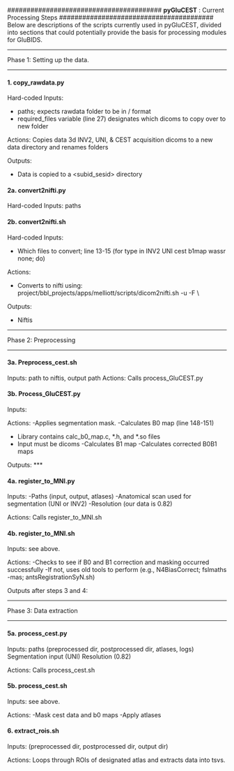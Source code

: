 ########################################
**pyGluCEST** : Current Processing Steps
########################################
Below are descriptions of the scripts currently used in pyGluCEST, divided into sections that could potentially provide the basis for processing modules for GluBIDS.


*****
Phase 1: Setting up the data.
*****
#### 1. copy_rawdata.py

Hard-coded Inputs:
- paths; expects rawdata folder to be in <subid>/<sesid> format
- required_files variable (line 27) designates which dicoms to copy over to new folder

Actions:
Copies data 3d INV2, UNI, & CEST acquisition dicoms to a new data directory and renames folders

Outputs: 
- Data is copied to a <subid_sesid> directory

#### 2a. convert2nifti.py
Hard-coded Inputs: paths 

#### 2b. convert2nifti.sh
Hard-coded Inputs: 
- Which files to convert; line 13-15 (for type in INV2 UNI cest b1map wassr none; do)

Actions: 
- Converts to nifti using:
    project/bbl_projects/apps/melliott/scripts/dicom2nifti.sh -u -F \

Outputs: 
- Niftis

*****
Phase 2: Preprocessing
*****

#### 3a. Preprocess_cest.sh
Inputs: path to niftis, output path
Actions: Calls process_GluCEST.py

#### 3b. Process_GluCEST.py
Inputs: 

Actions: 
-Applies segmentation mask.
-Calculates B0 map (line 148-151) 
   - Library contains calc_b0_map.c, *.h, and *.so files
   - Input must be dicoms
-Calculates B1 map
-Calculates corrected B0B1 maps

Outputs: ***

#### 4a. register_to_MNI.py
Inputs: 
-Paths (input, output, atlases)
-Anatomical scan used for segmentation (UNI or INV2)
-Resolution (our data is 0.82)

Actions: Calls register_to_MNI.sh

#### 4b. register_to_MNI.sh
Inputs:
see above.

Actions:
-Checks to see if B0 and B1 correction and masking occurred successfully
-If not, uses old tools to perform (e.g., N4BiasCorrect; fslmaths -mas; antsRegistrationSyN.sh)

Outputs after steps 3 and 4:

*****
Phase 3: Data extraction
*****

#### 5a. process_cest.py
Inputs: 
paths (preprocessed dir, postprocessed dir, atlases, logs)
Segmentation input (UNI)
Resolution (0.82)

Actions: 
Calls process_cest.sh

#### 5b. process_cest.sh
Inputs: 
see above.

Actions: 
-Mask cest data and b0 maps
-Apply atlases

#### 6. extract_rois.sh
Inputs: 
(preprocessed dir, postprocessed dir, output dir)

Actions:
Loops through ROIs of designated atlas and extracts data into tsvs.
